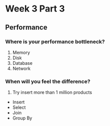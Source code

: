 # Week 3 Part 3
## Performance
### Where is your performance bottleneck?
1. Memory
2. Disk
3. Database
4. Network

### When will you feel the difference?
1. Try insert more than 1 million products
- Insert
- Select
- Join
- Group By
